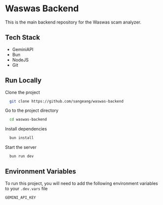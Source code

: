 
# Waswas Backend

This is the main backend repository for the Waswas scam analyzer.

## Tech Stack

- GeminiAPI
- Bun
- NodeJS
- Git


## Run Locally

Clone the project

```bash
  git clone https://github.com/sangeang/waswas-backend
```

Go to the project directory

```bash
  cd waswas-backend
```

Install dependencies

```bash
  bun install
```

Start the server

```bash
  bun run dev
```


## Environment Variables

To run this project, you will need to add the following environment variables to your `.dev.vars` file

`GEMINI_API_KEY`

